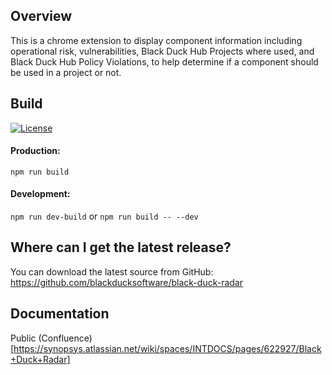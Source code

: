 ## Overview ##
This is a chrome extension to display component information including operational risk, vulnerabilities, Black Duck Hub Projects where used, and Black Duck Hub Policy Violations, to help determine if a component should be used in a project or not.

## Build ## 
[![License](https://img.shields.io/badge/License-Apache%202.0-blue.svg)](https://opensource.org/licenses/Apache-2.0)

#### Production: ####
`npm run build`

#### Development: ####
`npm run dev-build`
or
`npm run build -- --dev`

## Where can I get the latest release? ##
You can download the latest source from GitHub: https://github.com/blackducksoftware/black-duck-radar

## Documentation ##
Public (Confluence)[https://synopsys.atlassian.net/wiki/spaces/INTDOCS/pages/622927/Black+Duck+Radar]

